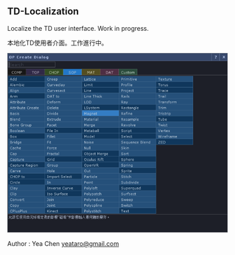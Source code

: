 TD-Localization
---
Localize the TD user interface. Work in progress.

本地化TD使用者介面。工作進行中。

![summaries-zh-TW](img/summaries.png)

Author : Yea Chen <yeataro@gmail.com>